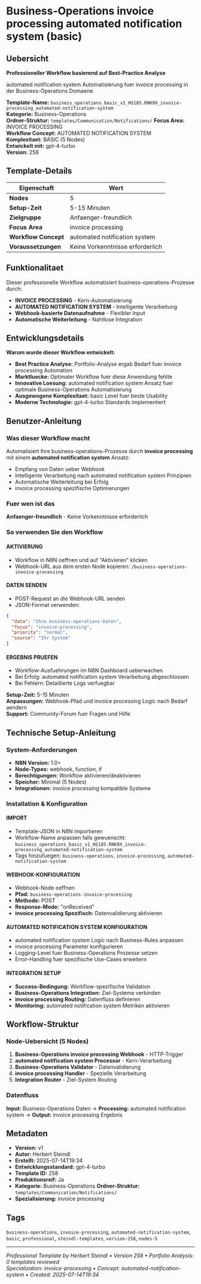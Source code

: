 # Business-Operations invoice processing automated notification system (basic)

## Uebersicht

**Professioneller Workflow basierend auf Best-Practice Analyse**

automated notification system Automatisierung fuer invoice processing in der Business-Operations Domaene.

**Template-Name:** `business_operations_basic_v1_HS185.RNK9X_invoice-processing_automated-notification-system`  
**Kategorie:** Business-Operations  
**Ordner-Struktur:** `templates/Communication/Notifications/`
**Focus Area:** INVOICE PROCESSING  
**Workflow Concept:** AUTOMATED NOTIFICATION SYSTEM  
**Komplexitaet:** BASIC (5 Nodes)  
**Entwickelt mit:** gpt-4-turbo  
**Version:** 258

## Template-Details

| **Eigenschaft** | **Wert** |
|------------------|----------|
| **Nodes** | 5 |
| **Setup-Zeit** | 5-15 Minuten |
| **Zielgruppe** | Anfaenger-freundlich |
| **Focus Area** | invoice processing |
| **Workflow Concept** | automated notification system |
| **Voraussetzungen** | Keine Vorkenntnisse erforderlich |

## Funktionalitaet

Dieser professionelle Workflow automatisiert business-operations-Prozesse durch:
- **INVOICE PROCESSING** - Kern-Automatisierung
- **AUTOMATED NOTIFICATION SYSTEM** - Intelligente Verarbeitung
- **Webhook-basierte Datenaufnahme** - Flexibler Input
- **Automatische Weiterleitung** - Nahtlose Integration



## Entwicklungsdetails

**Warum wurde dieser Workflow entwickelt:**
- **Best Practice Analyse:** Portfolio-Analyse ergab Bedarf fuer invoice processing Automation
- **Marktluecke:** Optimaler Workflow fuer diese Anwendung fehlte
- **Innovative Loesung:** automated notification system Ansatz fuer optimale Business-Operations Automatisierung
- **Ausgewogene Komplexitaet:** basic Level fuer beste Usability
- **Moderne Technologie:** gpt-4-turbo Standards implementiert

## Benutzer-Anleitung

### Was dieser Workflow macht
Automatisiert Ihre business-operations-Prozesse durch **invoice processing** mit einem **automated notification system** Ansatz:
- Empfang von Daten ueber Webhook
- Intelligente Verarbeitung nach automated notification system Prinzipien
- Automatische Weiterleitung bei Erfolg
- invoice processing spezifische Optimierungen

### Fuer wen ist das
**Anfaenger-freundlich** - Keine Vorkenntnisse erforderlich

### So verwenden Sie den Workflow

#### AKTIVIERUNG
- Workflow in N8N oeffnen und auf "Aktivieren" klicken
- Webhook-URL aus dem ersten Node kopieren: `/business-operations-invoice-processing`

#### DATEN SENDEN
- POST-Request an die Webhook-URL senden
- JSON-Format verwenden:
```json
{
  "data": "Ihre business-operations-Daten",
  "focus": "invoice-processing",
  "priority": "normal",
  "source": "Ihr System"
}
```

#### ERGEBNIS PRUEFEN
- Workflow-Ausfuehrungen im N8N Dashboard ueberwachen
- Bei Erfolg: automated notification system Verarbeitung abgeschlossen
- Bei Fehlern: Detaillierte Logs verfuegbar

**Setup-Zeit:** 5-15 Minuten  
**Anpassungen:** Webhook-Pfad und invoice processing Logic nach Bedarf aendern  
**Support:** Community-Forum fuer Fragen und Hilfe

## Technische Setup-Anleitung

### System-Anforderungen
- **N8N Version:** 1.0+ 
- **Node-Types:** webhook, function, if
- **Berechtigungen:** Workflow aktivieren/deaktivieren
- **Speicher:** Minimal (5 Nodes)
- **Integrationen:** invoice processing kompatible Systeme

### Installation & Konfiguration

#### IMPORT
- Template-JSON in N8N importieren
- Workflow-Name anpassen falls gewuenscht: `business_operations_basic_v1_HS185.RNK9X_invoice-processing_automated-notification-system`
- Tags hinzufuegen: `business-operations`, `invoice-processing`, `automated-notification-system`

#### WEBHOOK-KONFIGURATION
- Webhook-Node oeffnen
- **Pfad:** `business-operations-invoice-processing`
- **Methode:** POST
- **Response-Mode:** "onReceived"
- **invoice processing Spezifisch:** Datenvalidierung aktivieren

#### AUTOMATED NOTIFICATION SYSTEM KONFIGURATION
- automated notification system Logic nach Business-Rules anpassen
- invoice processing Parameter konfigurieren
- Logging-Level fuer Business-Operations Prozesse setzen
- Error-Handling fuer spezifische Use-Cases erweitern

#### INTEGRATION SETUP
- **Success-Bedingung:** Workflow-spezifische Validation
- **Business-Operations Integration:** Ziel-Systeme verbinden
- **invoice processing Routing:** Datenfluss definieren
- **Monitoring:** automated notification system Metriken aktivieren

## Workflow-Struktur

### Node-Uebersicht (5 Nodes)

1. **Business-Operations invoice processing Webhook** - HTTP-Trigger
2. **automated notification system Processor** - Kern-Verarbeitung
3. **Business-Operations Validator** - Datenvalidierung
4. **invoice processing Handler** - Spezielle Verarbeitung
5. **Integration Router** - Ziel-System Routing






### Datenfluss
**Input:** Business-Operations Daten -> **Processing:** automated notification system -> **Output:** invoice processing Ergebnis

## Metadaten

- **Version:** v1
- **Autor:** Herbert Steindl
- **Erstellt:** 2025-07-14T19:34
- **Entwicklungsstandard:** gpt-4-turbo
- **Template ID:** 258
- **Produktionsreif:** Ja
- **Kategorie:** Business-Operations
**Ordner-Struktur:** `templates/Communication/Notifications/`
- **Spezialisierung:** invoice processing

## Tags

`business-operations`, `invoice-processing`, `automated-notification-system`, `basic`, `professional`, `steindl-templates`, `version-258`, `nodes-5`

---

*Professional Template by Herbert Steindl • Version 258 • Portfolio Analysis: 0 templates reviewed*  
*Specialization: invoice-processing • Concept: automated-notification-system • Created: 2025-07-14T19:34*